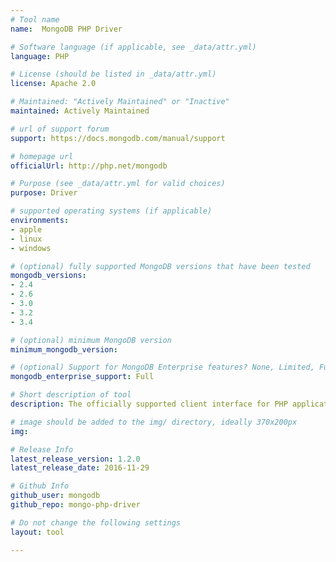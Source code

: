 ```yaml
---
# Tool name
name:  MongoDB PHP Driver

# Software language (if applicable, see _data/attr.yml)
language: PHP

# License (should be listed in _data/attr.yml)
license: Apache 2.0

# Maintained: "Actively Maintained" or "Inactive"
maintained: Actively Maintained

# url of support forum
support: https://docs.mongodb.com/manual/support

# homepage url
officialUrl: http://php.net/mongodb

# Purpose (see _data/attr.yml for valid choices)
purpose: Driver

# supported operating systems (if applicable)
environments:
- apple
- linux
- windows

# (optional) fully supported MongoDB versions that have been tested
mongodb_versions:
- 2.4
- 2.6
- 3.0
- 3.2
- 3.4

# (optional) minimum MongoDB version
minimum_mongodb_version:

# (optional) Support for MongoDB Enterprise features? None, Limited, Full
mongodb_enterprise_support: Full

# Short description of tool
description: The officially supported client interface for PHP applications.

# image should be added to the img/ directory, ideally 370x200px
img: 

# Release Info
latest_release_version: 1.2.0
latest_release_date: 2016-11-29

# Github Info
github_user: mongodb
github_repo: mongo-php-driver

# Do not change the following settings
layout: tool

---
```



